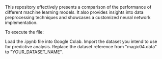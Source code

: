 This repository effectively presents a comparison of the performance of different machine learning models.
It also provides insights into data preprocessing techniques and showcases a customized neural network implementation.

To execute the file:

Load the .ipynb file into Google Colab.
Import the dataset you intend to use for predictive analysis.
Replace the dataset reference from "magic04.data" to "YOUR_DATASET_NAME".
